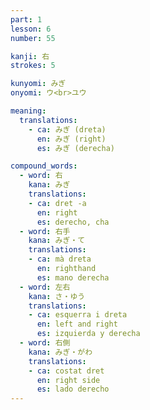 ```yaml
---
part: 1
lesson: 6
number: 55

kanji: 右
strokes: 5

kunyomi: みぎ
onyomi: ウ<br>ユウ

meaning:
  translations:
    - ca: みぎ (dreta)
      en: みぎ (right)
      es: みぎ (derecha)

compound_words:
  - word: 右
    kana: みぎ
    translations:
    - ca: dret -a
      en: right
      es: derecho, cha
  - word: 右手
    kana: みぎ・て
    translations:
    - ca: mà dreta
      en: righthand
      es: mano derecha
  - word: 左右
    kana: さ・ゆう
    translations:
    - ca: esquerra i dreta
      en: left and right
      es: izquierda y derecha
  - word: 右側
    kana: みぎ・がわ
    translations:
    - ca: costat dret
      en: right side
      es: lado derecho
---
```

